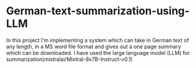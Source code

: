 # German-text-summarization-using-LLM
In this project I'm implementing a system which can take in German text of any length, in a MS word file format and gives out a one page summary which can be downloaded. I have used the large language model (LLM) for summarization(mistralai/Mixtral-8x7B-Instruct-v0.1)
